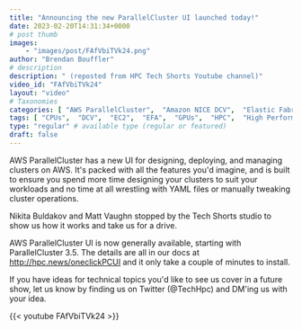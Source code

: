 ```yaml
---
title: "Announcing the new ParallelCluster UI launched today!"
date: 2023-02-20T14:31:34+0000
# post thumb
images:
    - "images/post/FAfVbiTVk24.png"
author: "Brendan Bouffler"
# description
description: " (reposted from HPC Tech Shorts Youtube channel)"
video_id: "FAfVbiTVk24"
layout: "video"
# Taxonomies
categories: [ "AWS ParallelCluster",  "Amazon NICE DCV",  "Elastic Fabric Adapter",  "Life Sciences", ]
tags: [ "CPUs",  "DCV",  "EC2",  "EFA",  "GPUs",  "HPC",  "High Performance Computing",  "Lustre",  "MPI",  "ParallelCluster",  "Schedulers",  "Storage",  "UI",  "autoscaling",  "bioinformatics",  "cloud computing",  "console",  "elastic",  "elastic fabric adapter",  "infiniband",  "scientific computing",  "technical computing",  "tightly-coupled",  "virtualization",  "vizualization",  "techshorts", ]
type: "regular" # available type (regular or featured)
draft: false
---
```


AWS ParallelCluster has a new UI for designing, deploying, and managing clusters on AWS. It's packed with all the features you'd imagine, and is built to ensure you spend more time designing your clusters to suit your workloads and no time at all wrestling with YAML files or manually tweaking cluster operations.

Nikita Buldakov and Matt Vaughn stopped by the Tech Shorts studio to show us how it works and take us for a drive.

AWS ParallelCluster UI is now generally available, starting with ParallelCluster 3.5. The details are all in our docs at http://hpc.news/oneclickPCUI and it only take a couple of minutes to install.

If you have ideas for technical topics you'd like to see us cover in a future show, let us know by finding us on Twitter (@TechHpc) and DM'ing us with your idea.

{{< youtube FAfVbiTVk24 >}}